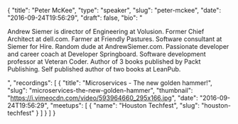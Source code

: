 {
  "title": "Peter McKee",
  "type": "speaker",
  "slug": "peter-mckee",
  "date": "2016-09-24T19:56:29",
  "draft": false,
  "bio": "<p>Andrew Siemer is director of Engineering at Volusion. Former Chief Architect at dell.com. Farmer at Friendly Pastures. Software consultant at Siemer for Hire. Random dude at AndrewSiemer.com. Passionate developer and career coach at Developer Springboard. Software development professor at Veteran Coder. Author of 3 books published by Packt Publishing. Self published author of two books at LeanPub.</p>",
  "recordings": [
    {
      "title": "Microservices - The new golden hammer!",
      "slug": "microservices-the-new-golden-hammer",
      "thumbnail": "https://i.vimeocdn.com/video/593964660_295x166.jpg",
      "date": "2016-09-24T19:56:29",
      "meetups": [
        {
          "name": "Houston Techfest",
          "slug": "houston-techfest"
        }
      ]
    }
  ]
}